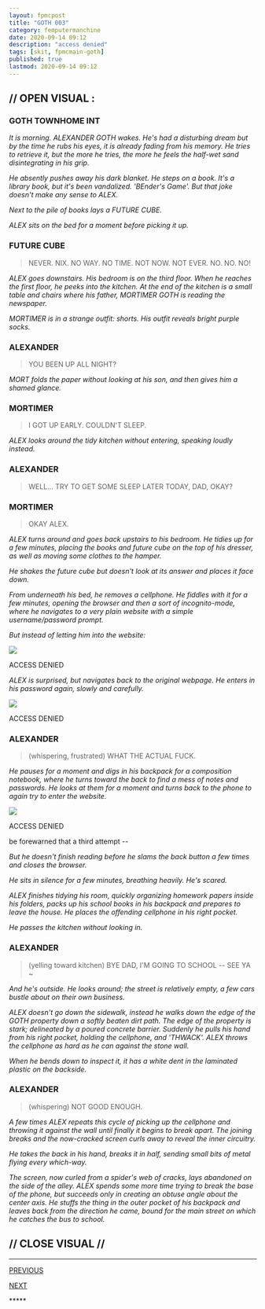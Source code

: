 ```yaml
---
layout: fpmcpost
title: "GOTH 003"
category: femputermanchine
date: 2020-09-14 09:12
description: "access denied"
tags: [skit, fpmcmain-goth]
published: true
lastmod: 2020-09-14 09:12
---
```

[//]: # ( 9/14/20  -added)

## // OPEN VISUAL : ##

### GOTH TOWNHOME INT ###

<i>It is morning. ALEXANDER GOTH wakes. He's had a disturbing dream but by the time he rubs his eyes, it is already fading from his memory. He tries to retrieve it, but the more he tries, the more he feels the half-wet sand disintegrating in his grip.</i>

<i>He absently pushes away his dark blanket. He steps on a book. It's a library book, but it's been vandalized. 'BEnder's Game'. But that joke doesn't make any sense to ALEX. </I>

<i>Next to the pile of books lays a FUTURE CUBE. </i>

<i>ALEX sits on the bed for a moment before picking it up. </i>

### FUTURE CUBE ###

> NEVER. NIX. NO WAY. NO TIME. NOT NOW. NOT EVER. NO. NO. NO!

<I>ALEX goes downstairs. His bedroom is on the third floor. When he reaches the first floor, he peeks into the kitchen. At the end of the kitchen is a small table and chairs where his father, MORTIMER GOTH is reading the newspaper. </i>

<i>MORTIMER is in a strange outfit: shorts. His outfit reveals bright purple socks. </i>

### ALEXANDER ###

> YOU BEEN UP ALL NIGHT?

<I>MORT folds the paper without looking at his son, and then gives him a shamed glance.</i>

### MORTIMER ###

> I GOT UP EARLY. COULDN'T SLEEP.

<I>ALEX looks around the tidy kitchen without entering, speaking loudly instead.</i>

### ALEXANDER ###

> WELL... TRY TO GET SOME SLEEP LATER TODAY, DAD, OKAY?

### MORTIMER ###

> OKAY ALEX.

<I>ALEX turns around and goes back upstairs to his bedroom. He tidies up for a few minutes, placing the books and future cube on the top of his dresser, as well as moving some clothes to the hamper.</i>

<i>He shakes the future cube but doesn't look at its answer and places it face down.</i>

<i>From underneath his bed, he removes a cellphone. He fiddles with it for a few minutes, opening the browser and then a sort of incognito-mode, where he navigates to a very plain website with a simple username/password prompt. </i>

<i>But instead of letting him into the website: </i>

<div class="chat-box">
<img src="{{ site.url }}/assets/tb/moon.jpg" class="chat-portrait" />
<p class="ppl-sez">ACCESS DENIED</p>
</div>

<i>ALEX is surprised, but navigates back to the original webpage. He enters in his password again, slowly and carefully. </i>

<div class="chat-box">
<img src="{{ site.url }}/assets/tb/moon.jpg" class="chat-portrait" />
<p class="ppl-sez">ACCESS DENIED</p>
</div>

### ALEXANDER ###

> (whispering, frustrated) WHAT THE ACTUAL FUCK.

<I>He pauses for a moment and digs in his backpack for a composition notebook, where he turns toward the back to find a mess of notes and passwords. He looks at them for a moment and turns back to the phone to again try to enter the website.</i>

<div class="chat-box">
<img src="{{ site.url }}/assets/tb/moon.jpg" class="chat-portrait" />
<p class="ppl-sez">ACCESS DENIED</p>
<p class="ppl-sez">be forewarned that a third attempt --</p>
</div>

<i>But he doesn't finish reading before he slams the back button a few times and closes the browser. </i>

<i>He sits in silence for a few minutes, breathing heavily. He's scared. </i>

<i>ALEX finishes tidying his room, quickly organizing homework papers inside his folders, packs up his school books in his backpack and prepares to leave the house. He places the offending cellphone in his right pocket. </i>

<i>He passes the kitchen without looking in. </i>

### ALEXANDER ###

> (yelling toward kitchen) BYE DAD, I'M GOING TO SCHOOL -- SEE YA ~

<I>And he's outside. He looks around; the street is relatively empty, a few cars bustle about on their own business. </i>

<i>ALEX doesn't go down the sidewalk, instead he walks down the edge of the GOTH property down a softly beaten dirt path. The edge of the property is stark; delineated by a poured concrete barrier. Suddenly he pulls his hand from his right pocket, holding the cellphone, and 'THWACK'. ALEX throws the cellphone as hard as he can against the stone wall. </i>

<i>When he bends down to inspect it, it has a white dent in the laminated plastic on the backside.</i>

### ALEXANDER ###

> (whispering) NOT GOOD ENOUGH.

<I>A few times ALEX repeats this cycle of picking up the cellphone and throwing it against the wall until finally it begins to break apart. The joining breaks and the now-cracked screen curls away to reveal the inner circuitry. </i>

<i>He takes the back in his hand, breaks it in half, sending small bits of metal flying every which-way.</i>

<i>The screen, now curled from a spider's web of cracks, lays abandoned on the side of the alley. ALEX spends some more time trying to break the base of the phone, but succeeds only in creating an obtuse angle about the center axis. He stuffs the thing in the outer pocket of his backpack and leaves back from the direction he came, bound for the main street on which he catches the bus to school. </i>

## // CLOSE VISUAL // ##

*****
<div class="fpmc-nav">

<span class="fpmc-nav-prev"><a href="{{ 'goth-ii' | prepend: site.baseurl }}">PREVIOUS</a></span> 

<span class="fpmc-nav-next"><a href="{{ 'goth-iv' | prepend: site.baseurl }}">NEXT</a></span> 


</div>
*****
